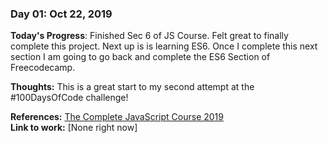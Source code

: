 ### Day 01: Oct 22, 2019

**Today's Progress**: Finished Sec 6 of JS Course. Felt great to finally complete this project. Next up is is learning ES6. Once I complete this next section I am going to go back and complete the ES6 Section of Freecodecamp. 

**Thoughts:** This is a great start to my second attempt at the #100DaysOfCode challenge! 

**References:** [The Complete JavaScript Course 2019](https://www.udemy.com/the-complete-javascript-course/)                
**Link to work:** [None right now]